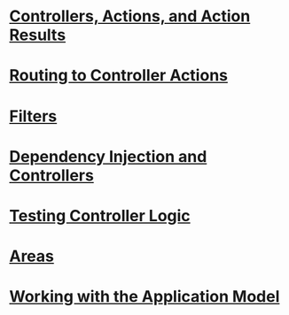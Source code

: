 # [Controllers, Actions, and Action Results](actions.md)
# [Routing to Controller Actions](routing.md)
# [Filters](filters.md)
# [Dependency Injection and Controllers](dependency-injection.md)
# [Testing Controller Logic](testing.md)
# [Areas](areas.md)
# [Working with the Application Model](application-model.md)
